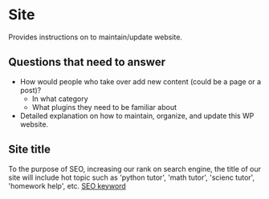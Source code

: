 # Site

Provides instructions on to maintain/update website.

## Questions that need to answer
- How would people who take over add new content (could be a page or a post)?
  - In what category
  - What plugins they need to be familiar about
- Detailed explanation on how to maintain, organize, and update this WP website.


## Site title
To the purpose of SEO, increasing our rank on search engine, the title of our site will include hot topic such as 'python tutor', 'math tutor', 'scienc tutor', 'homework help', etc.
[SEO keyword](./images/keyword.png)
